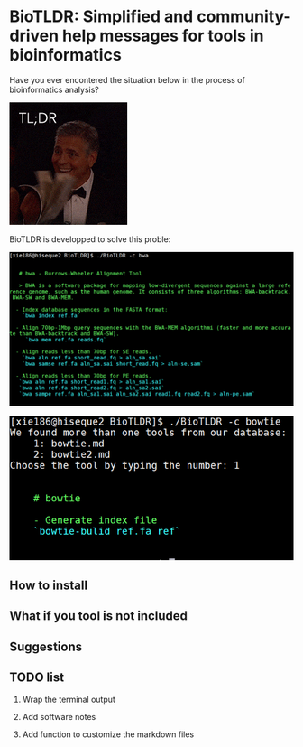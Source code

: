 # BioTLDR: Simplified and community-driven help messages for tools in bioinformatics

Have you ever encontered the situation below in the process of bioinformatics analysis?

![](images/TLDRbook.gif)

BioTLDR is developped to solve this proble:

![](images/bwa_example.png)

![](images/bowtie2_example.png)


## How to install

## What if you tool is not included

## Suggestions

## TODO list

1. Wrap the terminal output

2. Add software notes

3. Add function to customize the markdown files
